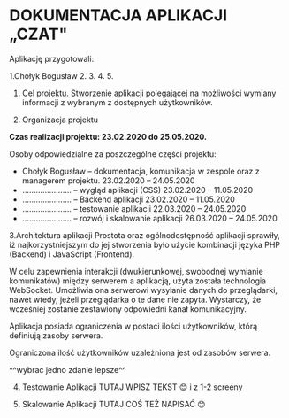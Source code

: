 # DOKUMENTACJA APLIKACJI „CZAT"

Aplikację przygotowali:

1.Chołyk Bogusław
2.
3.
4.
5.


1. Cel projektu.
Stworzenie aplikacji polegającej na możliwości wymiany informacji z wybranym z dostępnych użytkowników.

2. Organizacja projektu

**Czas realizacji projektu: 23.02.2020 do 25.05.2020.**

Osoby odpowiedzialne za poszczególne części projektu:
-	Chołyk Bogusław – dokumentacja, komunikacja w zespole oraz z managerem projektu. 23.02.2020 – 24.05.2020
-	…………………. – wygląd aplikacji (CSS) 23.02.2020 – 11.05.2020
-	…………………. – Backend aplikacji 23.02.2020 – 11.05.2020
-	…………………. – testowanie aplikacji 22.03.2020 – 24.05.2020
-	…………………. – rozwój i skalowanie aplikacji 26.03.2020 – 24.05.2020

3.Architektura aplikacji 
Prostota oraz ogólnodostępność aplikacji sprawiły, iż najkorzystniejszym do jej stworzenia było użycie kombinacji języka PHP (Backend) i JavaScript (Frontend).

W celu zapewnienia interakcji (dwukierunkowej, swobodnej wymianie komunikatów) między serwerem a aplikacją, użyta została technologia WebSocket. Umożliwia ona serwerowi wysyłanie danych do przeglądarki, nawet wtedy, jeżeli przeglądarka o te dane nie zapyta. Wystarczy, że wcześniej zostanie zestawiony odpowiedni kanał komunikacyjny.

Aplikacja posiada ograniczenia w postaci ilości użytkowników, którą definiują zasoby serwera.

Ograniczona ilość użytkowników uzależniona jest od zasobów serwera.

^^wybrac jedno zdanie lepsze^^

4. Testowanie Aplikacji
TUTAJ WPISZ TEKST 😊 i z 1-2 screeny	

5. Skalowanie Aplikacji
TUTAJ COŚ TEŻ NAPISAĆ 😊
